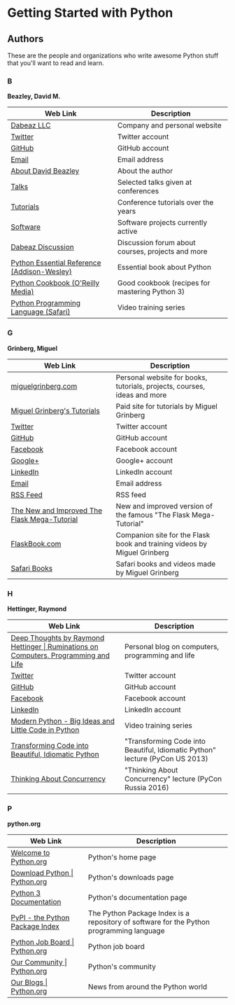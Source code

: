# Getting Started with Python

## Authors

These are the people and organizations who write awesome Python stuff 
that you'll want to read and learn.

### B

**Beazley, David M.**

| Web Link | Description |
| -------- | ----------- |
| [Dabeaz LLC](http://www.dabeaz.com/) | Company and personal website |
| [Twitter](https://twitter.com/dabeaz) | Twitter account |
| [GitHub](https://github.com/dabeaz) | GitHub account |
| [Email](mailto:dave@dabeaz.com) | Email address |
| [About David Beazley](http://www.dabeaz.com/about.html) | About the author |
| [Talks](http://www.dabeaz.com/talks.html) | Selected talks given at conferences |
| [Tutorials](http://www.dabeaz.com/tutorials.html) | Conference tutorials over the years |
| [Software](http://www.dabeaz.com/software.html) | Software projects currently active |
| [Dabeaz Discussion](https://forum.dabeaz.com/) | Discussion forum about courses, projects and more |
| [Python Essential Reference (Addison-Wesley)](http://www.dabeaz.com/per.html) | Essential book about Python |
| [Python Cookbook (O'Reilly Media)](http://www.dabeaz.com/cookbook.html) | Good cookbook (recipes for mastering Python 3) |
| [Python Programming Language (Safari)](https://www.safaribooksonline.com/library/view/python-programming-language/9780134217314/) | Video training series |

### G

**Grinberg, Miguel**

| Web Link | Description |
| -------- | ----------- |
| [miguelgrinberg.com](https://blog.miguelgrinberg.com/) | Personal website for books, tutorials, projects, courses, ideas and more |
| [Miguel Grinberg's Tutorials](https://learn.miguelgrinberg.com/) | Paid site for tutorials by Miguel Grinberg |
| [Twitter](https://twitter.com/miguelgrinberg) | Twitter account |
| [GitHub](https://github.com/miguelgrinberg) | GitHub account |
| [Facebook](https://www.facebook.com/miguelgrinbergblog) | Facebook account |
| [Google+](https://plus.google.com/u/0/+MiguelGrinberg) | Google+ account |
| [LinkedIn](https://www.linkedin.com/in/miguelgrinberg) | LinkedIn account |
| [Email](mailto:webmaster@miguelgrinberg.com) | Email address |
| [RSS Feed](https://blog.miguelgrinberg.com/feed) | RSS feed |
| [The New and Improved The Flask Mega-Tutorial](https://blog.miguelgrinberg.com/post/the-flask-mega-tutorial-part-i-hello-world) | New and improved version of the famous "The Flask Mega-Tutorial" |
| [FlaskBook.com](https://flaskbook.com) | Companion site for the Flask book and training videos by Miguel Grinberg |
| [Safari Books](https://www.safaribooksonline.com/search/?query=Miguel%20Grinberg) | Safari books and videos made by Miguel Grinberg |

### H

**Hettinger, Raymond**

| Web Link | Description |
| -------- | ----------- |
| [Deep Thoughts by Raymond Hettinger &#124; Ruminations on Computers, Programming and Life](https://rhettinger.wordpress.com/) | Personal blog on computers, programming and life |
| [Twitter](https://twitter.com/raymondh) | Twitter account |
| [GitHub](https://github.com/rhettinger) | GitHub account |
| [Facebook](https://www.facebook.com/raymondh) | Facebook account |
| [LinkedIn](https://www.linkedin.com/in/raymondhettinger) | LinkedIn account |
| [Modern Python - Big Ideas and Little Code in Python](https://www.safaribooksonline.com/library/view/modern-python-livelessons/9780134743400/) | Video training series |
| [Transforming Code into Beautiful, Idiomatic Python](https://www.youtube.com/watch?v=OSGv2VnC0go) | "Transforming Code into Beautiful, Idiomatic Python" lecture (PyCon US 2013) |
| [Thinking About Concurrency](https://www.youtube.com/watch?v=Bv25Dwe84g0) | "Thinking About Concurrency" lecture (PyCon Russia 2016) |

### P

**python.org**

| Web Link | Description |
| -------- | ----------- |
| [Welcome to Python.org](https://www.python.org/) | Python's home page |
| [Download Python &#124; Python.org](https://www.python.org/downloads/) | Python's downloads page |
| [Python 3 Documentation](https://docs.python.org/3/) | Python's documentation page |
| [PyPI - the Python Package Index](https://pypi.python.org/pypi) | The Python Package Index is a repository of software for the Python programming language |
| [Python Job Board &#124; Python.org](https://www.python.org/jobs/) | Python job board |
| [Our Community &#124; Python.org](https://www.python.org/community/) | Python's community |
| [Our Blogs &#124; Python.org](https://www.python.org/blogs/) | News from around the Python world |
